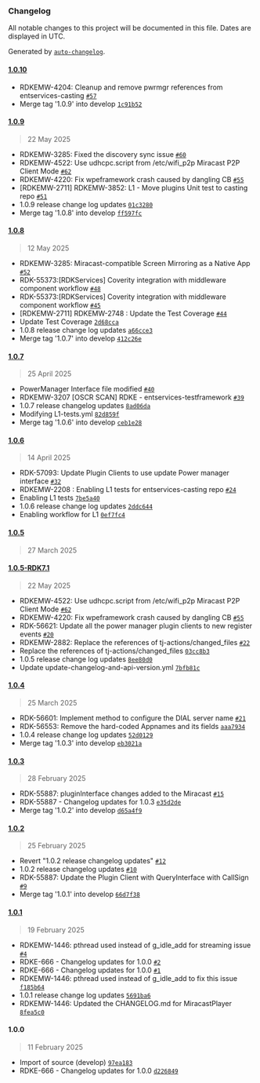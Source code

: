 ### Changelog

All notable changes to this project will be documented in this file. Dates are displayed in UTC.

Generated by [`auto-changelog`](https://github.com/CookPete/auto-changelog).

#### [1.0.10](https://github.com/rdkcentral/entservices-casting/compare/1.0.9...1.0.10)

- RDKEMW-4204: Cleanup and remove pwrmgr references from entservices-casting [`#57`](https://github.com/rdkcentral/entservices-casting/pull/57)
- Merge tag '1.0.9' into develop [`1c91b52`](https://github.com/rdkcentral/entservices-casting/commit/1c91b52787906e65890d27ea644a7f2a55149f7b)

#### [1.0.9](https://github.com/rdkcentral/entservices-casting/compare/1.0.8...1.0.9)

> 22 May 2025

- RDKEMW-3285: Fixed the discovery sync issue [`#60`](https://github.com/rdkcentral/entservices-casting/pull/60)
- RDKEMW-4522: Use udhcpc.script from /etc/wifi_p2p Miracast P2P Client Mode [`#62`](https://github.com/rdkcentral/entservices-casting/pull/62)
- RDKEMW-4220: Fix wpeframework crash caused by dangling CB [`#55`](https://github.com/rdkcentral/entservices-casting/pull/55)
- [RDKEMW-2711] RDKEMW-3852: L1 - Move plugins Unit test to casting repo [`#51`](https://github.com/rdkcentral/entservices-casting/pull/51)
- 1.0.9 release change log updates [`01c3280`](https://github.com/rdkcentral/entservices-casting/commit/01c3280af457cf11190762d896154c3f86be4c21)
- Merge tag '1.0.8' into develop [`ff597fc`](https://github.com/rdkcentral/entservices-casting/commit/ff597fcd25f935c191f772216a10642abbaf6495)

#### [1.0.8](https://github.com/rdkcentral/entservices-casting/compare/1.0.7...1.0.8)

> 12 May 2025

- RDKEMW-3285: Miracast-compatible Screen Mirroring as a Native App [`#52`](https://github.com/rdkcentral/entservices-casting/pull/52)
- RDK-55373:[RDKServices] Coverity integration with middleware component workflow [`#48`](https://github.com/rdkcentral/entservices-casting/pull/48)
- RDK-55373:[RDKServices] Coverity integration with middleware component workflow [`#45`](https://github.com/rdkcentral/entservices-casting/pull/45)
- [RDKEMW-2711] RDKEMW-2748 : Update the Test Coverage [`#44`](https://github.com/rdkcentral/entservices-casting/pull/44)
- Update Test Coverage [`2d68cca`](https://github.com/rdkcentral/entservices-casting/commit/2d68cca49326a65a20345a92de21138c9181a78e)
- 1.0.8 release change log updates [`a66cce3`](https://github.com/rdkcentral/entservices-casting/commit/a66cce3dbd137c29bfbd2e326fdd16023d4ad12e)
- Merge tag '1.0.7' into develop [`412c26e`](https://github.com/rdkcentral/entservices-casting/commit/412c26e757877f61a55c3191b7bb21c776db0d10)

#### [1.0.7](https://github.com/rdkcentral/entservices-casting/compare/1.0.6...1.0.7)

> 25 April 2025

- PowerManager Interface file modified [`#40`](https://github.com/rdkcentral/entservices-casting/pull/40)
- RDKEMW-3207 [OSCR SCAN] RDKE - entservices-testframework [`#39`](https://github.com/rdkcentral/entservices-casting/pull/39)
- 1.0.7 release changelog updates [`8ad06da`](https://github.com/rdkcentral/entservices-casting/commit/8ad06da8637139dbab69656ee1b834d00d9fd5cd)
- Modifying L1-tests.yml [`82d859f`](https://github.com/rdkcentral/entservices-casting/commit/82d859fd98909611f94c5d41fb25bf10ee46deda)
- Merge tag '1.0.6' into develop [`ceb1e28`](https://github.com/rdkcentral/entservices-casting/commit/ceb1e28b7d0b67e67c94e19f137df77766acb581)

#### [1.0.6](https://github.com/rdkcentral/entservices-casting/compare/1.0.5...1.0.6)

> 14 April 2025

- RDK-57093: Update Plugin Clients to use update Power manager interface [`#32`](https://github.com/rdkcentral/entservices-casting/pull/32)
- RDKEMW-2208 : Enabling L1 tests for entservices-casting repo [`#24`](https://github.com/rdkcentral/entservices-casting/pull/24)
- Enabling L1 tests [`7be5a40`](https://github.com/rdkcentral/entservices-casting/commit/7be5a40f9e3dadc5a60c1e8503b3d94a0b1e9a6d)
- 1.0.6 release change log updates [`2ddc644`](https://github.com/rdkcentral/entservices-casting/commit/2ddc64451b0b4c8c523e0962dac4a71ad1df2c12)
- Enabling workflow for L1 [`0ef7fc4`](https://github.com/rdkcentral/entservices-casting/commit/0ef7fc4759739700143ddcde8fd24e9d1245c734)

#### [1.0.5](https://github.com/rdkcentral/entservices-casting/compare/1.0.5-RDK7.1...1.0.5)

> 27 March 2025

#### [1.0.5-RDK7.1](https://github.com/rdkcentral/entservices-casting/compare/1.0.4...1.0.5-RDK7.1)

> 22 May 2025

- RDKEMW-4522: Use udhcpc.script from /etc/wifi_p2p Miracast P2P Client Mode [`#62`](https://github.com/rdkcentral/entservices-casting/pull/62)
- RDKEMW-4220: Fix wpeframework crash caused by dangling CB [`#55`](https://github.com/rdkcentral/entservices-casting/pull/55)
- RDK-56621: Update all the power manager plugin clients to new register events [`#20`](https://github.com/rdkcentral/entservices-casting/pull/20)
- RDKEMW-2882: Replace the references of tj-actions/changed_files  [`#22`](https://github.com/rdkcentral/entservices-casting/pull/22)
- Replace the references of tj-actions/changed_files [`03cc8b3`](https://github.com/rdkcentral/entservices-casting/commit/03cc8b344bd640f4a4c2ec020955a7523ba9fafc)
- 1.0.5 release change log updates [`8ee80d0`](https://github.com/rdkcentral/entservices-casting/commit/8ee80d0e87619ef28fb34683cdabbe37df6809cb)
- Update update-changelog-and-api-version.yml [`7bfb81c`](https://github.com/rdkcentral/entservices-casting/commit/7bfb81c831644b356c5fdb1e6d64fcdb0ebf89b5)

#### [1.0.4](https://github.com/rdkcentral/entservices-casting/compare/1.0.3...1.0.4)

> 25 March 2025

- RDK-56601: Implement method to configure the DIAL server name [`#21`](https://github.com/rdkcentral/entservices-casting/pull/21)
- RDK-56553: Remove the hard-coded Appnames and its fields [`aaa7934`](https://github.com/rdkcentral/entservices-casting/commit/aaa793437de38da12b0b654d6d087e655f8e3fff)
- 1.0.4 release change log updates [`52d0129`](https://github.com/rdkcentral/entservices-casting/commit/52d01292f55c7d9044ccc922c82d94e1f8d813f5)
- Merge tag '1.0.3' into develop [`eb3021a`](https://github.com/rdkcentral/entservices-casting/commit/eb3021ab88f83d67cd2c8a6d6d98ff8bb2b77a97)

#### [1.0.3](https://github.com/rdkcentral/entservices-casting/compare/1.0.2...1.0.3)

> 28 February 2025

- RDK-55887: pluginInterface changes added to the Miracast [`#15`](https://github.com/rdkcentral/entservices-casting/pull/15)
- RDK-55887 - Changelog updates for 1.0.3 [`e35d2de`](https://github.com/rdkcentral/entservices-casting/commit/e35d2defc244a03ab1eb0ad7654e19109467513c)
- Merge tag '1.0.2' into develop [`d65a4f9`](https://github.com/rdkcentral/entservices-casting/commit/d65a4f941c0561566e7bb40153f3da85add896bb)

#### [1.0.2](https://github.com/rdkcentral/entservices-casting/compare/1.0.1...1.0.2)

> 25 February 2025

- Revert "1.0.2 release changelog updates" [`#12`](https://github.com/rdkcentral/entservices-casting/pull/12)
- 1.0.2 release changelog updates [`#10`](https://github.com/rdkcentral/entservices-casting/pull/10)
- RDK-55887: Update the Plugin Client with QueryInterface with CallSign [`#9`](https://github.com/rdkcentral/entservices-casting/pull/9)
- Merge tag '1.0.1' into develop [`66d7f38`](https://github.com/rdkcentral/entservices-casting/commit/66d7f3823f76a15c8dd3117ba6e86319c8329ed3)

#### [1.0.1](https://github.com/rdkcentral/entservices-casting/compare/1.0.0...1.0.1)

> 19 February 2025

- RDKEMW-1446: pthread used instead of g_idle_add for streaming issue [`#4`](https://github.com/rdkcentral/entservices-casting/pull/4)
- RDKE-666 - Changelog updates for 1.0.0 [`#2`](https://github.com/rdkcentral/entservices-casting/pull/2)
- RDKE-666 - Changelog updates for 1.0.0 [`#1`](https://github.com/rdkcentral/entservices-casting/pull/1)
- RDKEMW-1446: pthread used instead of g_idle_add to fix this issue [`f185b64`](https://github.com/rdkcentral/entservices-casting/commit/f185b6472c3903615d2b71b24a1643c19a840297)
- 1.0.1 release change log updates [`5691ba6`](https://github.com/rdkcentral/entservices-casting/commit/5691ba6e79aedae077fac1488e8c57c6909ea268)
- RDKEMW-1446: Updated the CHANGELOG.md for MiracastPlayer [`8fea5c0`](https://github.com/rdkcentral/entservices-casting/commit/8fea5c009bca1456b6bbc27ad8590f553567707c)

#### 1.0.0

> 11 February 2025

- Import of source (develop) [`97ea183`](https://github.com/rdkcentral/entservices-casting/commit/97ea183b3eadb557a2dc4c49d222f74928feccfd)
- RDKE-666 - Changelog updates for 1.0.0 [`d226849`](https://github.com/rdkcentral/entservices-casting/commit/d22684947529b9999c4dc563baab66b03c3d86f3)
